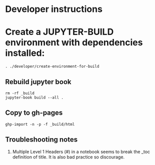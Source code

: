 # Developer instructions

# Create a JUPYTER-BUILD environment with dependencies installed:

```
. ./developer/create-environment-for-build
```

## Rebuild jupyter book

```
rm -rf _build
jupyter-book build --all .
```

## Copy to gh-pages

```
ghp-import -n -p -f _build/html
```


## Troubleshooting notes

1. Multiple Level 1 Headers (#) in a notebook seems to break the _toc definition of title. It is also bad practice so discourage.